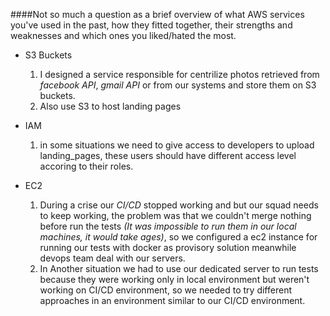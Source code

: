 ####Not so much a question as a brief overview of what AWS services you've used in the past, how they fitted together, their strengths and weaknesses and which ones you liked/hated the most.

- S3 Buckets
  1. I designed a service responsible for centrilize photos retrieved from _facebook API_, _gmail API_ or from our systems and store them on S3 buckets.
  1. Also use S3 to host landing pages 

- IAM 
  1. in some situations we need to give access to developers to upload landing_pages, these users should have different access level accoring to their roles.

- EC2
  1. During a crise our _CI/CD_ stopped working and but our squad needs to keep working, the problem was that we couldn't merge nothing before run the tests _(It was impossible to run them in our local machines, it would take ages)_, so we configured a ec2 instance for running our tests with docker as provisory solution meanwhile devops team deal with our servers.
  1. In Another situation we had to use our dedicated server to run tests because they were working only in local environment but weren't working on CI/CD environment, so we needed to try different approaches in an environment similar to our CI/CD environment. 